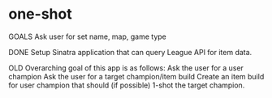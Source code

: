 # one-shot


GOALS
Ask user for set name, map, game type




DONE
Setup Sinatra application that can query League API for item data.











OLD
Overarching goal of this app is as follows:
Ask the user for a user champion
Ask the user for a target champion/item build
Create an item build for user champion that should (if possible) 1-shot the target champion.